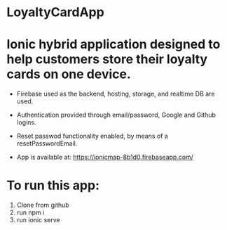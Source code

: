 # LoyaltyCardApp

# Ionic hybrid application designed to help customers store their loyalty cards on one device.
* Firebase used as the backend, hosting, storage, and realtime DB are used.
* Authentication provided through email/password, Google and Github logins.
* Reset passwod functionality enabled, by means of a resetPasswordEmail.

* App is available at: https://ionicmap-8b1d0.firebaseapp.com/

# To run this app: 
1. Clone from github 
2. run npm i
3. run ionic serve

